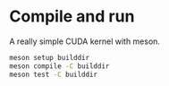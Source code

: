 # Compile and run

A really simple CUDA kernel with meson.

```sh
meson setup builddir
meson compile -C builddir
meson test -C builddir
```